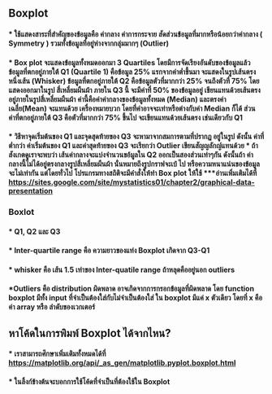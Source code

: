 ## Boxplot
#### * ใช้แสดงสาระที่สำคัญของข้อมูลคือ ค่ากลาง ค่าการกระจาย สัดส่วนข้อมูลที่มากหรือน้อยกว่าค่ากลาง ( Symmetry ) รวมทั้งข้อมูลที่อยู่ห่างจากกลุ่มมากๆ (Outlier)
#### * Box plot จะแสดงข้อมูลทั้งหมดออกมา 3 Quartiles โดยมีการจัดเรียงอันดับของข้อมูลแล้ว ข้อมูลที่ตกอยู่ภายใต้ Q1 (Quartile 1) คือข้อมูล 25% แรกจากค่าต่ำขึ้นมา จะแสดงในรูปเส้นตรง หนึ่งเส้น (Whisker) ข้อมูลที่ตกอยู่ภายใต้ Q2 คือข้อมูลตัวที่มากกว่า 25% จนถึงตัวที่ 75% โดยแสดงออกมาในรูป สี่เหลี่ยมผืนผ้า ภายใน Q3 นี้ จะมีค่าที่ 50% ของข้อมูลอยู่ เขียนแทนด้วยเส้นตรงอยู่ภายในรูปสี่เหลี่ยมผืนผ้า ค่านี้คือค่าค่ากลางของข้อมูลทั้งหมด (Median) และตรงค่า เฉลี่ย(Mean) จะแทนด้วย เครื่องหมายบวก โดยที่ค่าอาจจะเท่าหรือต่างกับค่า Median ก็ได้ ส่วนค่าที่ตกอยู่ภายใต้ Q3 คือตัวที่มากกว่า 75% ขึ้นไป จะเขียนแทนด้วยเส้นตรง เช่นเดียวกับ Q1
#### * วิธีหาจุดเริ่มต้นของ Q1 และจุดสุดท้ายของ Q3 จะหามาจากสมการตามที่ปรากฏ อยู่ในรูป ดังนั้น ค่าที่ต่ำกว่า ค่าเริ่มต้นของ Q1 และค่าสุดท้ายของ Q3 จะเรียกว่า Outlier เขียนสัญญลักญ์แทนด้วย * ถ้าสังเกตดูเราจะพบว่า เส้นค่ากลางจะแบ่งจำนวนขอ้มูลใน Q2 ออกเป็นสองส่วนเท่าๆกัน ดังนั้นถ้า ค่ากลางนี้ไม่ได้อยู่ตรงกลางรูปสี่เหลี่ยมผืนผ้า นั่นหมายถึงรูปกราฟจะเบ้ ไป หรือความหนาแน่นของข้อมูลจะไม่เท่ากัน แต่โดยทั่วไป โปรแกรมทางสถิติจะมีคำสั่งให้ทำ Box plot ให้ใช้ ***อ่านเพิ่มเติมได้ที่ https://sites.google.com/site/mystatistics01/chapter2/graphical-data-presentation
### Boxlot
#### * Q1, Q2 และ Q3
#### * Inter-quartile range คือ ความยาวของแท่ง Boxplot เกิดจาก Q3-Q1
#### * whisker คือ เส้น 1.5 เท่าของ Inter-quatile range ถ้าหลุดคืออยู่นอก outliers
#### *Outliers คือ distribution ผิดพลาด อาจเกิดจากการกรอกข้อมูลที่ผิดพลาด โดย function boxplot มีทั้ง input ที่จำเป็นต้องใส่กับไม่จำเป็นต้องใส่ ใน boxplot มีแค่ x ตัวเดียว โดยที่ x คือค่า array หรือ ลำดับของเวกเตอร์
## หาโค้ดในการพิมพ์ Boxplot ได้จากไหน?
#### * เราสามารถศึกษาเพิ่มเติมทั้งหมดได้ที่ https://matplotlib.org/api/_as_gen/matplotlib.pyplot.boxplot.html
#### * ในลิ้งก์ข้างต้นจะบอกการใช้โค้ดที่จำเป็นที่ต้องใช้ใน Boxplot

